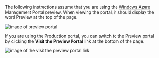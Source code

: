 The following instructions assume that you are using the [Windows Azure Management Portal] preview. When viewing the portal, it should display the word Preview at the top of the page.

![image of preview portal][preview-portal]

If you are using the Production portal, you can switch to the Preview portal by clicking the **Visit the Preview Portal** link at the bottom of the page.

![image of the visit the preview portal link][preview-portal-link]

[Windows Azure Management Portal]: https://manage.windowsazure.com/
[preview-portal]: ../../Shared/Media/preview-portal-button.png
[preview-portal-link]: ../../Shared/Media/switch-to-preview.png